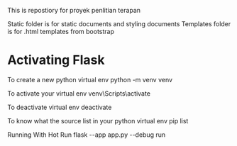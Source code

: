 This is repostiory for proyek penlitian terapan

Static folder is for static documents and styling documents
Templates folder is for .html templates from bootstrap

# Activating Flask
To create a new python virtual env
python -m venv venv

To activate your virtual env
venv\Scripts\activate

To deactivate virtual env
deactivate

To know what the source list in your python virtual env
pip list

Running With Hot Run
flask --app app.py --debug run